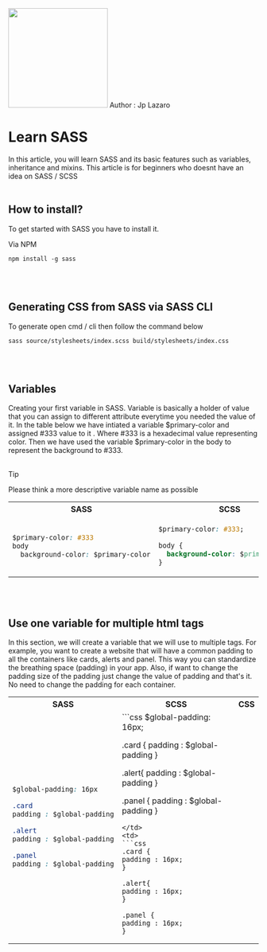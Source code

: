 
<img src="https://sass-lang.com/assets/img/logos/logo.svg" width="200" height="200">
Author : Jp Lazaro  


# Learn SASS
In this article, you will learn SASS and its basic features such as variables, inheritance and mixins.
This article is for beginners who doesnt have an idea on SASS / SCSS
<br><br>



## How to install?
To get started with SASS you have to install it.

Via NPM

```
npm install -g sass
```
<br><br>


## Generating CSS from SASS via SASS CLI
To generate open cmd / cli then follow the command below
```
sass source/stylesheets/index.scss build/stylesheets/index.css
```
<br><br>

## Variables
Creating your first variable in SASS. 
Variable is basically a holder of value that you can assign to different attribute everytime you needed the value of it.
In the table below we have intiated a variable $primary-color and assigned #333 value to it . Where #333 is a hexadecimal value representing color.
Then we have used the variable $primary-color in the body to represent the background to #333.
<br><br>
 > [!TIP]
> Please think a more descriptive variable name as possible
<table>
<tr>
<th> SASS </th>
<th> SCSS </th> 
<th> CSS </th>
</tr>
<tr>
<td>
 
```css
$primary-color: #333
body 
  background-color: $primary-color
```
 
</td>
<td>
 
```css 
$primary-color: #333;

body { 
  background-color: $primary-color;
}
```

</td>
<td>
 
```css  

body { 
  background-color: #333;
}
```

</td>
</tr>
</table>

<br><br>

## Use one variable for multiple html tags
In this section, we will create a variable that we will use to multiple tags.
For example, you want to create a website that will have a common padding to all the containers like cards,  alerts and panel. 
This way you can standardize the breathing space (padding) in your app. Also, if  want to change the padding size of the padding just change the value of padding and that's it.
No need to change the padding for each container. 
<table>
<tr>
<th> SASS </th>
<th> SCSS </th> 
<th> CSS </th>
</tr>
<tr>
<td>
 
```css
$global-padding: 16px

.card
padding : $global-padding

.alert
padding : $global-padding

.panel
padding : $global-padding
```
 
</td>
<td>
```css 
$global-padding: 16px;

.card {
padding : $global-padding
}

.alert{
padding : $global-padding
}

.panel {
padding : $global-padding
}
```
</td>
<td>
```css  
.card {
padding : 16px;
}

.alert{
padding : 16px;
}

.panel {
padding : 16px;
}
```

</td>
</tr>
</table>

<br><br>


 



